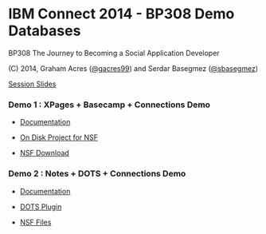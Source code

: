 IBM Connect 2014 - BP308 Demo Databases
=======================================

BP308 The Journey to Becoming a Social Application Developer

(C) 2014, Graham Acres ([@gacres99](https://twitter.com/gacres99)) and Serdar Basegmez ([@sbasegmez](https://twitter.com/sbasegmez))


[Session Slides](https://speakerdeck.com/sbasegmez/bp308-the-journey-to-becoming-a-social-application-developer)


### Demo 1 : XPages + Basecamp + Connections Demo

  * [Documentation](https://github.com/sbasegmez/ic14demos/wiki/Demo1)
  * [On Disk Project for NSF](demo1-XPages/odp-ic14xpages)

  * [NSF Download](https://github.com/sbasegmez/ic14demos/raw/master/demo1-XPages/redist/ic14xpages.nsf)


### Demo 2 : Notes + DOTS + Connections Demo

  * [Documentation](https://github.com/sbasegmez/ic14demos/wiki/Demo2)
  
  * [DOTS Plugin](https://github.com/sbasegmez/ic14demos/raw/master/demo2-DOTS/redist/com.developi.ic14.dots_1.0.0.201402041215.jar)
  * [NSF Files](https://github.com/sbasegmez/ic14demos/raw/master/demo2-DOTS/redist/nsf.zip)

